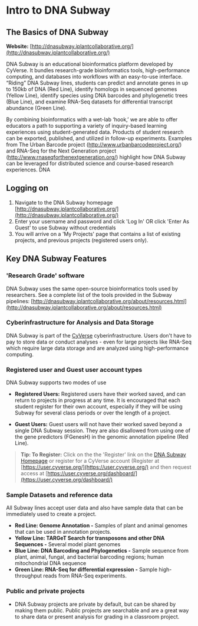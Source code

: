 # Intro to DNA Subway

## The Basics of DNA Subway

**Website:** [http://dnasubway.iplantcollaborative.org/](http://dnasubway.iplantcollaborative.org/)

DNA Subway is an educational bioinformatics platform developed by CyVerse. It bundles research-grade bioinformatics tools, high-performance computing, and databases into workflows with an easy-to-use interface. “Riding” DNA Subway lines, students can predict and annotate genes in up to 150kb of DNA (Red Line), identify homologs in sequenced genomes (Yellow Line), identify species using DNA barcodes and phylogenetic trees (Blue Line), and examine RNA-Seq datasets for differential transcript abundance (Green Line). 

By combining bioinformatics with a wet-lab ‘hook,’ we are able to offer educators a path to supporting a variety of inquiry-based learning experiences using student-generated data. Products of student research can be exported, published, and utilized in follow-up experiments. Examples from The Urban Barcode project (http://www.urbanbarcodeproject.org/) and RNA-Seq for the Next Generation project (http://www.rnaseqforthenextgeneration.org/) highlight how DNA Subway can be leveraged for distributed science and course-based research experiences. DNA 

## Logging on

1. Navigate to the DNA Subway homepage [http://dnasubway.iplantcollaborative.org/](http://dnasubway.iplantcollaborative.org/)
2. Enter your username and password and click 'Log In' OR click 'Enter As Guest'  to use Subway without credentials
3. You will arrive on a 'My Projects' page that contains a list of existing projects, and previous projects (registered users only). 

## Key DNA Subway Features

### 'Research Grade' software

DNA Subway uses the same open-source bioinformatics tools used by researchers. See a complete list of the tools provided in the Subway pipelines: [http://dnasubway.iplantcollaborative.org/about/resources.html](http://dnasubway.iplantcollaborative.org/about/resources.html) 

### Cyberinfrastructure for Analysis and Data Storage
DNA Subway is part of the [CyVerse](http://www.cyverse.org/) cyberinfrastructure. Users don't have to pay to store data or conduct analyses - even for large projects like RNA-Seq which require large data storage and are analyzed using high-performance computing. 

### Registered user and Guest user account types

DNA Subway supports two modes of use

* **Registered Users:** Registered users have their worked saved, and can return to projects in progress at any time. It is encouraged that each student register for their own account, especially if they will be using Subway for several class periods or over the length of a project. 

* **Guest Users:** Guest users will not have their worked saved beyond a single DNA Subway session. They are also disallowed from using one of the gene predictors (FGenesH) in the genomic annotation pipeline (Red Line).  

> **Tip: To Register:** Click on the the 'Register' link on the [DNA Subway Homepage](http://dnasubway.iplantcollaborative.org/) or register for a CyVerse account (Register at [https://user.cyverse.org/](https://user.cyverse.org/) and then request access at [https://user.cyverse.org/dashboard/](https://user.cyverse.org/dashboard/)

### Sample Datasets and reference data

All Subway lines accept user data and also have sample data that can be immediately used to create a project. 

* **Red Line: Genome Annotation -** Samples of plant and animal genomes that can be used in annotation projects.
* **Yellow Line: TARGeT Search for transposons and other DNA Sequences -** Several model plant genomes
* **Blue Line: DNA Barcoding and Phylogenetics -** Sample sequence from plant, animal, fungal, and bacterial barcoding regions; human mitochondrial DNA sequence
* **Green Line: RNA-Seq for differential expression -** Sample high-throughput reads from RNA-Seq experiments. 

### Public and private projects

* DNA Subway projects are private by default, but can be shared by making them public. Public projects are searchable and are a great way to share data or present analysis for grading in a classroom project. 

